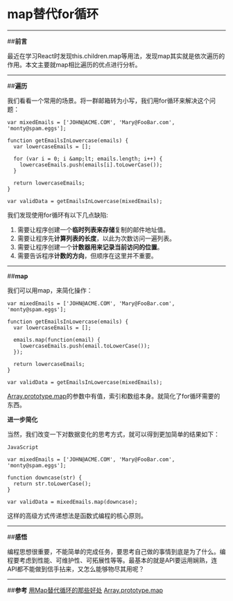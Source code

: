 ﻿# map替代for循环

---

##**前言**

最近在学习React时发现this.children.map等用法，发现map其实就是依次遍历的作用。本文主要就map相比遍历的优点进行分析。

---

##**遍历**

我们看看一个常用的场景。将一群邮箱转为小写，我们用for循环来解决这个问题：

```
var mixedEmails = ['JOHN@ACME.COM', 'Mary@FooBar.com', 'monty@spam.eggs'];
 
function getEmailsInLowercase(emails) {
  var lowercaseEmails = [];
 
  for (var i = 0; i &amp;lt; emails.length; i++) {
    lowercaseEmails.push(emails[i].toLowerCase());
  }
 
  return lowercaseEmails;
}
 
var validData = getEmailsInLowercase(mixedEmails);

```

我们发现使用for循环有以下几点缺陷:
1. 需要让程序创建一个**临时列表来存储**复制的邮件地址值。
2. 需要让程序先**计算列表的长度**，以此为次数访问一遍列表。
3. 需要让程序创建一个**计数器用来记录当前访问的位置**。
4. 需要告诉程序**计数的方向**，但顺序在这里并不重要。

---
##**map**

我们可以用map，来简化操作：
```
var mixedEmails = ['JOHN@ACME.COM', 'Mary@FooBar.com', 'monty@spam.eggs'];
 
function getEmailsInLowercase(emails) {
  var lowercaseEmails = [];
 
  emails.map(function(email) {
    lowercaseEmails.push(email.toLowerCase());
  });
 
  return lowercaseEmails;
}
 
var validData = getEmailsInLowercase(mixedEmails);
```

[Array.prototype.map][1]的参数中有值，索引和数组本身。就简化了for循环需要的东西。

**进一步简化**

当然，我们改变一下对数据变化的思考方式，就可以得到更加简单的结果如下：
```
JavaScript

var mixedEmails = ['JOHN@ACME.COM', 'Mary@FooBar.com', 'monty@spam.eggs'];

function downcase(str) {
  return str.toLowerCase();
}

var validData = mixedEmails.map(downcase);
```

这样的高级方式传递想法是函数式编程的核心原则。

---
##**感悟**

编程思想很重要，不能简单的完成任务，要思考自己做的事情到底是为了什么。编程要考虑到性能、可维护性、可拓展性等等。最基本的就是API要运用娴熟，连API都不能做到信手拈来，又怎么能够物尽其用呢？

---
##**参考**
[用Map替代循环的那些好处][2]
[Array.prototype.map][3]


  [1]: https://developer.mozilla.org/zh-CN/docs/Web/JavaScript/Reference/Global_Objects/Array/map
  [2]: http://web.jobbole.com/84916/
  [3]: https://developer.mozilla.org/zh-CN/docs/Web/JavaScript/Reference/Global_Objects/Array/map